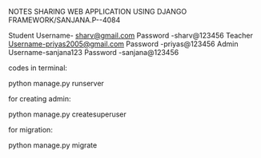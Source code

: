 NOTES SHARING WEB APPLICATION USING DJANGO FRAMEWORK/SANJANA.P--4084

Student
Username- sharv@gmail.com 
Password -sharv@123456
Teacher
Username-priyas2005@gmail.com
Password -priyas@123456
Admin
Username-sanjana123
Password -sanjana@123456

codes in terminal:

python manage.py runserver

for creating admin:

python manage.py createsuperuser

for migration:

python manage.py migrate 
